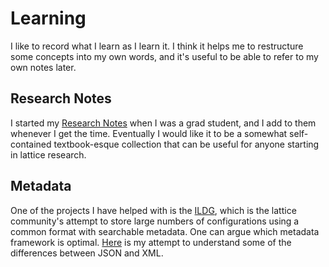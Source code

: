 # Learning 

I like to record what I learn as I learn it. I think it helps me to restructure some
concepts into my own words, and it's useful to be able to refer to my own notes later.

## Research Notes

I started my [Research Notes](https://github.com/clarkedavida/researchNotes) when I was
a grad student, and I add to them whenever I get the time. Eventually I would like it
to be a somewhat self-contained textbook-esque collection that can be useful for anyone
starting in lattice research.

## Metadata

One of the projects I have helped with is the [ILDG](https://hpc.desy.de/ildg/), which
is the lattice community's attempt to store large numbers of configurations using a common
format with searchable metadata. One can argue which metadata framework is optimal.
[Here](pdfs/JSONXML.pdf) is my attempt to understand some of the differences between
JSON and XML.